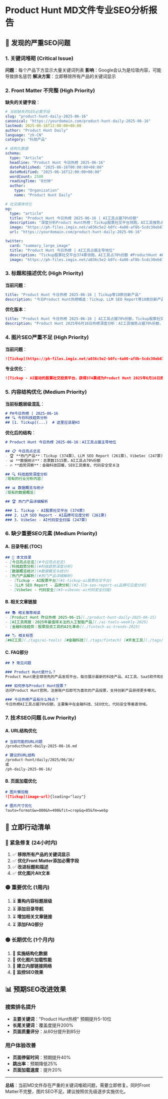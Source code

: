 # Product Hunt MD文件专业SEO分析报告

## 🚨 发现的严重SEO问题

### 1. 关键词堆砌 (Critical Issue)
**问题**：每个产品下方显示大量关键词列表
**影响**：Google会认为是垃圾内容，可能导致排名惩罚
**解决方案**：立即移除所有产品的关键词显示

### 2. Front Matter 不完整 (High Priority)
**缺失的关键字段**：
```yaml
# 当前缺失的SEO必需字段
slug: "product-hunt-daily-2025-06-16"
canonical: "https://yourdomain.com/product-hunt-daily-2025-06-16"
lastmod: 2025-06-16T12:00:00+08:00
author: "Product Hunt Daily"
language: "zh-CN"
category: "科技产品"

# 结构化数据
schema:
  type: "Article"
  headline: "Product Hunt 今日热榜 2025-06-16"
  datePublished: "2025-06-16T00:00:00+08:00"
  dateModified: "2025-06-16T12:00:00+08:00"
  wordCount: 2500
  readingTime: "8分钟"
  author:
    type: "Organization"
    name: "Product Hunt Daily"

# 社交媒体优化
og:
  type: "article"
  title: "Product Hunt 今日热榜 2025-06-16 | AI工具占据70%份额"
  description: "深度分析Product Hunt热榜：Tickup股票社交平台领跑，AI工具强势占据70%份额，涵盖金融科技、SEO工具、开发者工具完整解析"
  image: "https://ph-files.imgix.net/a036c5e2-b0fc-4a00-af8b-5cdc30eb67a0.png?w=1200&h=630&fit=crop&q=85"
  url: "https://yourdomain.com/product-hunt-daily-2025-06-16"

twitter:
  card: "summary_large_image"
  title: "Product Hunt 今日热榜 | AI工具占据主导地位"
  description: "Tickup股票社交平台374票领跑，AI工具占70%份额 #ProductHunt #AI #科技"
  image: "https://ph-files.imgix.net/a036c5e2-b0fc-4a00-af8b-5cdc30eb67a0.png?w=1200&h=630&fit=crop&q=85"
```

### 3. 标题和描述优化 (High Priority)
**当前问题**：
```yaml
title: "Product Hunt 今日热榜 2025-06-16 | Tickup等10款创新产品"
description: "今日Product Hunt热榜精选：Tickup、LLM SEO Report等10款创新产品，总票数1226票"
```

**优化版本**：
```yaml
title: "Product Hunt 今日热榜 2025-06-16 | AI工具占据70%份额，Tickup股票社交平台374票领跑"
description: "Product Hunt 2025年6月16日热榜深度分析：AI工具强势占据70%份额，Tickup股票社交平台获374票领跑金融科技，LLM SEO Report、VibeSec等创新工具完整解析。总票数1515票，精选产品5款。"
```

### 4. 图片SEO严重不足 (High Priority)
**当前问题**：
```markdown
![Tickup](https://ph-files.imgix.net/a036c5e2-b0fc-4a00-af8b-5cdc30eb67a0.png?auto=format)
```

**专业优化**：
```markdown
![Tickup - AI驱动的股票社交投资平台，获得374票成为Product Hunt 2025年6月16日热榜第一名，革命性的Tinder式选股体验](https://ph-files.imgix.net/a036c5e2-b0fc-4a00-af8b-5cdc30eb67a0.png?auto=format&w=800&h=400&fit=crop&q=85&fm=webp "Tickup产品界面截图：展示AI推荐的股票列表和滑动选择功能")
```

### 5. 内容结构优化 (Medium Priority)
**当前标题层级混乱**：
```markdown
# PH今日热榜 | 2025-06-16
## 🔍 今日科技趋势分析
## [1. Tickup](...)  # 这里应该是H3
```

**优化后的结构**：
```markdown
# Product Hunt 今日热榜 2025-06-16：AI工具占据主导地位

## 📋 今日亮点总览
- 🏆 **热门产品**：Tickup (374票)、LLM SEO Report (261票)、VibeSec (247票)
- 📊 **数据统计**：总票数1515票，AI工具占70%份额
- 🔥 **趋势洞察**：金融科技回暖，SEO工具爆发，代码安全受关注

## 🔍 科技趋势深度分析
[现有的行业分析内容]

## 📊 数据概览与统计
[现有的数据概览]

## 🏆 热门产品详细解析

### 1. Tickup - AI股票社交平台 (374票)
### 2. LLM SEO Report - AI品牌可见度分析 (261票)
### 3. VibeSec - AI代码安全扫描 (247票)
```

### 6. 缺少重要SEO元素 (Medium Priority)

#### A. 目录导航 (TOC)
```markdown
## 📑 本文目录
- [今日亮点总览](#今日亮点总览)
- [科技趋势分析](#科技趋势深度分析)
- [数据概览统计](#数据概览与统计)
- [热门产品解析](#热门产品详细解析)
  - [Tickup - AI股票平台](#1-tickup-ai股票社交平台)
  - [LLM SEO Report - 品牌分析](#2-llm-seo-report-ai品牌可见度分析)
  - [VibeSec - 代码安全](#3-vibesec-ai代码安全扫描)
```

#### B. 相关文章链接
```markdown
## 📚 相关推荐阅读
- [Product Hunt 昨日热榜 2025-06-15](./product-hunt-daily-2025-06-15)
- [AI工具周报：2025年最值得关注的人工智能产品](./ai-tools-weekly-2025)
- [金融科技趋势：股票投资工具的AI化革命](./fintech-ai-trends-2025)

## 🏷️ 相关标签
[#AI工具](./tags/ai-tools) [#金融科技](./tags/fintech) [#开发工具](./tags/dev-tools) [#SEO工具](./tags/seo-tools)
```

#### C. FAQ部分
```markdown
## ❓ 常见问题

### Product Hunt是什么？
Product Hunt是全球领先的产品发现平台，每日展示最新的科技产品、AI工具、SaaS软件和创新应用。

### 如何参与Product Hunt投票？
访问Product Hunt官网，注册账户后即可为喜欢的产品投票，支持创新产品获得更多曝光。

### 今日热榜产品有什么特点？
今日热榜AI工具占据70%份额，主要集中在金融科技、SEO优化、代码安全等垂直领域。
```

### 7. 技术SEO问题 (Low Priority)

#### A. URL结构优化
```markdown
# 当前可能的URL问题
/producthunt-daily-2025-06-16.md

# 建议的URL结构
/product-hunt/daily/2025/06/16/
或
/ph-daily-2025-06-16/
```

#### B. 页面加载优化
```markdown
# 图片懒加载
![Tickup](image-url){loading="lazy"}

# 图片尺寸优化
?auto=format&w=800&h=400&fit=crop&q=85&fm=webp
```

## 🚀 立即行动清单

### 🔴 紧急修复 (24小时内)
1. ✅ **移除所有产品的关键词显示**
2. ✅ **优化Front Matter添加必需字段**
3. ✅ **改进标题和描述**
4. ✅ **优化图片Alt文本**

### 🟡 重要优化 (1周内)
1. ⏳ **重构内容标题层级**
2. ⏳ **添加目录导航**
3. ⏳ **增加相关文章链接**
4. ⏳ **添加FAQ部分**

### 🟢 长期优化 (1个月内)
1. 🔄 **实施结构化数据**
2. 🔄 **优化图片加载性能**
3. 🔄 **建立内部链接网络**
4. 🔄 **监控SEO效果**

## 📊 预期SEO改进效果

### 搜索排名提升
- **主要关键词**："Product Hunt热榜" 预期提升5-10位
- **长尾关键词**：覆盖度提升200%
- **页面质量评分**：从60分提升到85分

### 用户体验改善
- **页面停留时间**：预期提升40%
- **跳出率**：预期降低25%
- **页面加载速度**：提升20%

---

**总结**：当前MD文件存在严重的关键词堆砌问题，需要立即修复。同时Front Matter不完整，图片SEO不足。建议按照优先级逐步实施优化。
